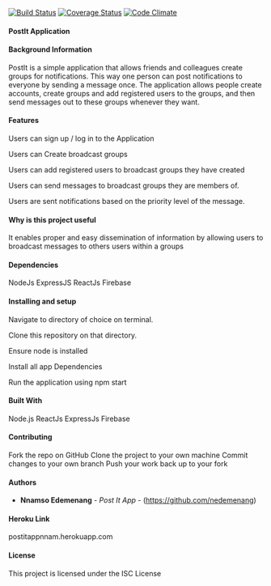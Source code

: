 [![Build Status](https://travis-ci.org/nedemenang/post-it-app.svg?branch=develop)](https://travis-ci.org/nedemenang/post-it-app) [![Coverage Status](https://coveralls.io/repos/github/nedemenang/post-it-app/badge.svg?branch=develop)](https://coveralls.io/github/nedemenang/post-it-app?branch=develop) [![Code Climate](https://codeclimate.com/github/codeclimate/codeclimate/badges/gpa.svg)](https://codeclimate.com/github/codeclimate/codeclimate)



#### PostIt Application


#### Background Information 

PostIt is a simple application that allows friends and colleagues create groups for notifications. This way one person can post notifications to everyone by sending a message once. The application allows people create accounts, create groups and add registered users to the groups, and then send messages out to these groups whenever they want.

#### Features

Users can sign up / log in to the Application

Users can Create broadcast groups

Users can add registered users to broadcast groups they have created

Users can send messages to broadcast groups they are members of.

Users are sent notifications based on the priority level of the message. 


#### Why is this project useful

It enables proper and easy dissemination of information by allowing users to broadcast messages to others users within a groups


#### Dependencies

NodeJs 
ExpressJS
ReactJs
Firebase


#### Installing and setup


Navigate to directory of choice on terminal.

Clone this repository on that directory.

Ensure node is installed

Install all app Dependencies

Run the application using npm start 


#### Built With


Node.js
ReactJs
ExpressJs
Firebase

#### Contributing

Fork the repo on GitHub
Clone the project to your own machine
Commit changes to your own branch
Push your work back up to your fork

#### Authors

* **Nnamso Edemenang** - *Post It App* - (https://github.com/nedemenang)

#### Heroku Link

postitappnnam.herokuapp.com

#### License

This project is licensed under the ISC License 

